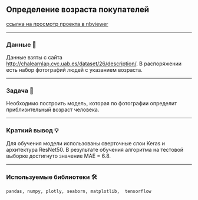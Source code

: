 ## Определение возраста покупателей

[ссылка на просмотр проекта в nbviewer](https://nbviewer.org/github/NESDS/praktikum_yandex_projects_data_science/blob/main/2022_01_22_age_determination/2022_01_22_age_determination.ipynb)

---
### Данные 📁
Данные взяты с сайта http://chalearnlap.cvc.uab.es/dataset/26/description/. В распоряжении есть набор фотографий людей с указанием возраста.

---
### Задача 📝
Необходимо построить модель, которая по фотографии определит приблизительный возраст человека.

---
### Краткий вывод 💡
Для обучения модели использованы сверточные слои Keras и архитектура ResNet50.
В результате обучения алгоритма на тестовой выборке достигнуто значение МАЕ = 6.8.

---
### Используемые библиотеки 🛠️
``` pandas, numpy, plotly, seaborn, matplotlib,  tensorflow  ```

